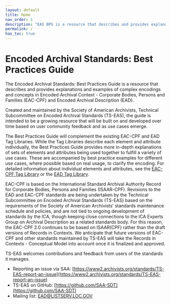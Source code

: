 ```yaml
---
layout: default
title: Home
nav_order: 1
description: "EAS BPG is a resource that describes and provides explanations and examples of complex encodings and concepts in Encoded Archival Context - Corporate Bodies, Persons and Families (EAC-CPF) and Encoded Archival Description (EAD)"
permalink: /
has_toc: true
---
```


# Encoded Archival Standards: Best Practices Guide

The Encoded Archival Standards: Best Practices Guide is a resource that describes and provides explanations and examples of complex encodings and concepts in Encoded Archival Context - Corporate Bodies, Persons and Families (EAC-CPF) and Encoded Archival Description (EAD).

Created and maintained by the Society of American Archivists, Technical Subcommittee on Encoded Archival Standards (TS-EAS), the guide is intended to be a growing resource that will be built on and developed over time based on user community feedback and as use cases emerge.

The Best Practices Guide will complement the existing EAC-CPF and EAD Tag Libraries. While the Tag Libraries describe each element and attribute individually, the Best Practices Guide provides more in-depth explanations of sets of elements and attributes being used together to fulfill a variety of use cases. These are accompanied by best practice examples for different use cases, where possible based on real usage, to clarify the encoding. For detailed information about individual elements and attributes, see the [EAC-CPF Tag Library](https://eac.staatsbibliothek-berlin.de/schemata-and-tag-library/) or the [EAD Tag Library](https://www.loc.gov/ead/).

EAC-CPF is based on the International Standard Archival Authority Record for Corporate Bodies, Persons and Families (ISAAR-CPF). Revisions to the EAD and EAC-CPF standards are being undertaken by the Technical Subcommittee on Encoded Archival Standards (TS-EAS) based on the requirements of the Society of American Archivists’ standards maintenance schedule and policies, and are not tied to ongoing development of standards by the ICA, though keeping close connections to the ICA Experts Group on Archival Description as a related standards body. For this reason, the EAC-CPF 2.0 continues to be based on ISAAR(CPF) rather than the draft versions of Records in Contexts. We anticipate that future versions of EAC-CPF and other standards maintained by TS-EAS will take the Records in Contexts - Conceptual Model into account once it is finalized and approved.
 
TS-EAS welcomes contributions and feedback from users of the standards it manages. 
* Reporting an issue via SAA: [https://www2.archivists.org/standards/TS-EAS-report-an-issue](https://www2.archivists.org/standards/TS-EAS-report-an-issue)
* TS-EAS on GitHub: [https://github.com/SAA-SDT](https://github.com/SAA-SDT)
* Mailing list: [EAD@LISTSERV.LOC.GOV](mailto:EAD@LISTSERV.LOC.GOV)
